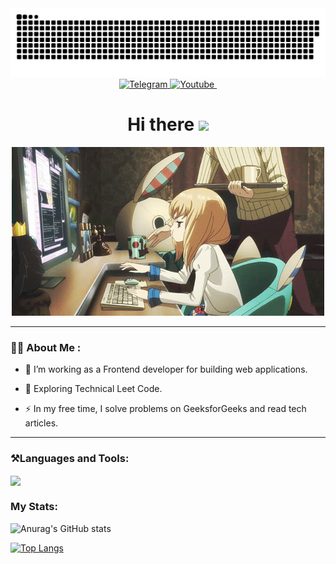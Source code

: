 <div class="header" align="center">
    <img width="600"src="assets/github-snake.svg" alt="snake"/>
    <div class="badges">
        <a href="https://t.me/AkioKane" target="_blank" rel="noopener noreferrer">
            <img src="https://img.shields.io/badge/-Telegram-2CA5E0?style=flat&logo=telegram&logoColor=white" alt="Telegram"/>
        </a>
        <a href="https://youtube.com/@Motzey" target="_blank" rel="noopener noreferrer">
            <img src="https://img.shields.io/badge/-YouTube-FF0000?style=flat&logo=youtube&logoColor=white" alt="Youtube"/>
        </a>
        <img src="https://komarev.com/ghpvc/?username=atemm4&style=flat-square&color=blue" alt=""/>
    </div>
    <h1>
        Hi there
        <img src="https://media.giphy.com/media/hvRJCLFzcasrR4ia7z/giphy.gif" width="30px"">
    </h1>
</div>

<div align="center">
    <img src="assets/programmer_girl.gif">
</div>

---

### 👩‍💻 About Me :
- 🔭 I’m working as a Frontend developer for building web applications.

- 🌱 Exploring Technical Leet Code.

- ⚡ In my free time, I solve problems on GeeksforGeeks and read tech articles.

---
### ⚒️Languages and Tools:
<div class="icons">
    <img src="https://skillicons.dev/icons?i=cpp,py,html,css,js,bash,sqlite,linux,githubactions,django,git,vscode,pycharm&perline=7" align="center"/>
    <br>
</div>

### My Stats:

![Anurag's GitHub stats](https://github-readme-stats.vercel.app/api?username=AkioKane&hide=contribs,prs&theme=dark)

[![Top Langs](https://github-readme-stats.vercel.app/api/top-langs/?username=AkioKane&layout=compact&theme=dark)](https://github.com/anuraghazra/github-readme-stats)
